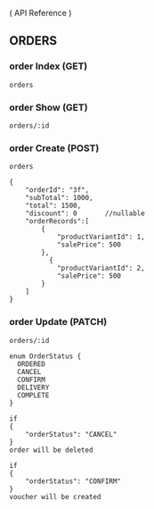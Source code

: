 ( API Reference )

## ORDERS

### order Index (GET)

```
orders
```

### order Show (GET)

```
orders/:id
```

### order Create (POST)

```
orders
```

```
{
    "orderId": "3f",
    "subTotal": 1000,
    "total": 1500,
	"discount": 0		//nullable
    "orderRecords":[
        {
            "productVariantId": 1,
            "salePrice": 500
        },
          {
            "productVariantId": 2,
            "salePrice": 500
        }
    ]
}
```

### order Update (PATCH)

```
orders/:id
```
```
enum OrderStatus {
  ORDERED
  CANCEL
  CONFIRM
  DELIVERY
  COMPLETE
}
```
```
if 
{
	"orderStatus": "CANCEL"
}
order will be deleted
```
```
if 
{
	"orderStatus": "CONFIRM"
}
voucher will be created
```